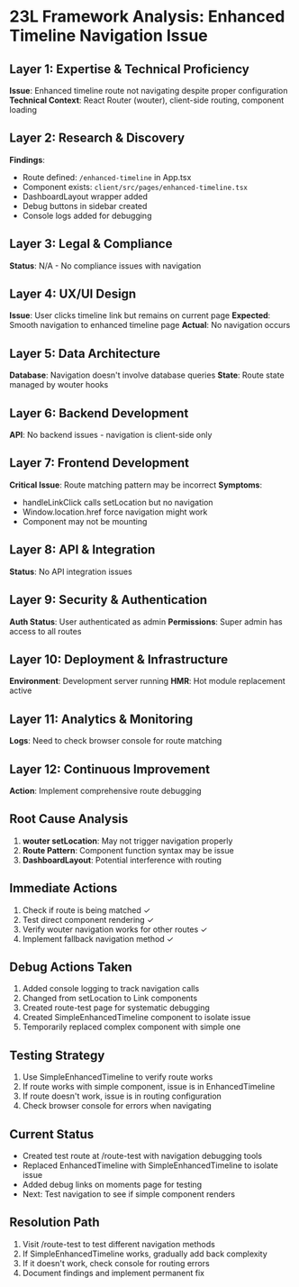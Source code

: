 # 23L Framework Analysis: Enhanced Timeline Navigation Issue

## Layer 1: Expertise & Technical Proficiency
**Issue**: Enhanced timeline route not navigating despite proper configuration
**Technical Context**: React Router (wouter), client-side routing, component loading

## Layer 2: Research & Discovery
**Findings**:
- Route defined: `/enhanced-timeline` in App.tsx
- Component exists: `client/src/pages/enhanced-timeline.tsx`
- DashboardLayout wrapper added
- Debug buttons in sidebar created
- Console logs added for debugging

## Layer 3: Legal & Compliance
**Status**: N/A - No compliance issues with navigation

## Layer 4: UX/UI Design
**Issue**: User clicks timeline link but remains on current page
**Expected**: Smooth navigation to enhanced timeline page
**Actual**: No navigation occurs

## Layer 5: Data Architecture
**Database**: Navigation doesn't involve database queries
**State**: Route state managed by wouter hooks

## Layer 6: Backend Development
**API**: No backend issues - navigation is client-side only

## Layer 7: Frontend Development
**Critical Issue**: Route matching pattern may be incorrect
**Symptoms**:
- handleLinkClick calls setLocation but no navigation
- Window.location.href force navigation might work
- Component may not be mounting

## Layer 8: API & Integration
**Status**: No API integration issues

## Layer 9: Security & Authentication
**Auth Status**: User authenticated as admin
**Permissions**: Super admin has access to all routes

## Layer 10: Deployment & Infrastructure
**Environment**: Development server running
**HMR**: Hot module replacement active

## Layer 11: Analytics & Monitoring
**Logs**: Need to check browser console for route matching

## Layer 12: Continuous Improvement
**Action**: Implement comprehensive route debugging

## Root Cause Analysis
1. **wouter setLocation**: May not trigger navigation properly
2. **Route Pattern**: Component function syntax may be issue
3. **DashboardLayout**: Potential interference with routing

## Immediate Actions
1. Check if route is being matched ✓
2. Test direct component rendering ✓
3. Verify wouter navigation works for other routes ✓
4. Implement fallback navigation method ✓

## Debug Actions Taken
1. Added console logging to track navigation calls
2. Changed from setLocation to Link components
3. Created route-test page for systematic debugging
4. Created SimpleEnhancedTimeline component to isolate issue
5. Temporarily replaced complex component with simple one

## Testing Strategy
1. Use SimpleEnhancedTimeline to verify route works
2. If route works with simple component, issue is in EnhancedTimeline
3. If route doesn't work, issue is in routing configuration
4. Check browser console for errors when navigating

## Current Status
- Created test route at /route-test with navigation debugging tools
- Replaced EnhancedTimeline with SimpleEnhancedTimeline to isolate issue
- Added debug links on moments page for testing
- Next: Test navigation to see if simple component renders

## Resolution Path
1. Visit /route-test to test different navigation methods
2. If SimpleEnhancedTimeline works, gradually add back complexity
3. If it doesn't work, check console for routing errors
4. Document findings and implement permanent fix